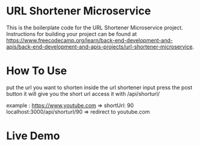 # URL Shortener Microservice

This is the boilerplate code for the URL Shortener Microservice project. Instructions for building your project can be found at https://www.freecodecamp.org/learn/back-end-development-and-apis/back-end-development-and-apis-projects/url-shortener-microservice.

# How To Use  
put the url you want to shorten inside the url shortener input
press the post button
it will give you the short url
access it with <this-project-url>/api/shorturl/<the-short-url>

example : 
https://www.youtube.com => shortUrl: 90
localhost:3000/api/shorturl/90 => redirect to youtube.com

# Live Demo